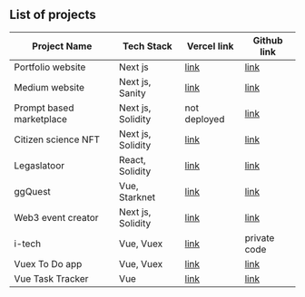 ## List of projects

| Project Name | Tech Stack | Vercel link | Github link |
| ------------ | ---------- | --------- | ------------ |
| Portfolio website | Next js | [link](https://portfolio-nextjs-37v8al2ep-aurora-721.vercel.app/) | [link](https://github.com/poppyseedDev/portfolio-nextjs/tree/main) |
| Medium website | Next js, Sanity | [link](https://medium-app-rho.vercel.app/) | [link](https://github.com/poppyseedDev/medium_app/tree/main) |
| Prompt based marketplace | Next js, Solidity | not deployed | [link](https://github.com/poppyseedDev/prompt-marketplace) |
| Citizen science NFT | Next js, Solidity | [link](https://vercel.com/aurora-721/web3-eth-berlin202202/9vUNfxnXtpRJxMyqbjC29Sdx9Bei) | [link](https://github.com/poppyseedDev/web3EthBerlin2022/tree/main) |
| Legaslatoor | React, Solidity | [link](https://fund-legal-world-mqy70gt7a-aurora-721.vercel.app/) | [link](https://github.com/poppyseedDev/fundLegalWorld/tree/main) |
| ggQuest | Vue, Starknet | [link](https://stark-quest-mifo5pe0k-aurora-721.vercel.app/#/) | [link](https://github.com/poppyseedDev/StarkQuestDemo/tree/main)
| Web3 event creator | Next js, Solidity | [link](web3-rsvp-frontend-starter-a7wvn9e1b-aurora-721.vercel.app) | [link](https://github.com/poppyseedDev/web3RSVP-frontend-starter/tree/main) |
| i-tech | Vue, Vuex | [link](https://portfolio-nextjs-seven-chi.vercel.app/itech) | private code |
| Vuex To Do app | Vue, Vuex | [link](https://vuextodoapp-rfzi5s57l-aurora-721.vercel.app/#/) | [link](https://github.com/poppyseedDev/vuextodoapp/tree/main) |
| Vue Task Tracker | Vue | [link](https://task-tracker-h6o765vu7-aurora-721.vercel.app/) | [link](https://github.com/poppyseedDev/task_tracker_vue/tree/master) |
